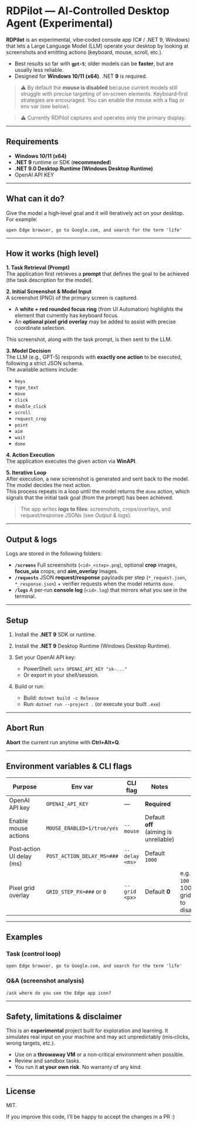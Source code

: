 ﻿# RDPilot — AI‑Controlled Desktop Agent (Experimental)

**RDPilot** is an experimental, vibe‑coded console app (C# / .NET 9, Windows) that lets a Large Language Model (LLM) operate your desktop by looking at screenshots and emitting actions (keyboard, mouse, scroll, etc.).

* Best results so far with **`gpt-5`**; older models can be **faster**, but are usually less reliable.
* Designed for **Windows 10/11 (x64)**. .NET **9** is required.

> ⚠️ By default the **mouse is disabled** because current models still struggle with precise targeting of on‑screen elements. Keyboard‑first strategies are encouraged. You can enable the mouse with a flag or env var (see below).

> ⚠️ Currently RDPilot captures and operates only the primary display.

---

## Requirements

* **Windows 10/11 (x64)**
* **.NET 9** runtime or SDK (**recommended**)
* **.NET 9.0 Desktop Runtime (Windows Desktop Runtime)**
* OpenAI API KEY

---

## What can it do?

Give the model a high‑level goal and it will iteratively act on your desktop. For example:

```
open Edge browser, go to Google.com, and search for the term 'life'
```

---

## How it works (high level)

**1. Task Retrieval (Prompt)**  
The application first retrieves a **prompt** that defines the goal to be achieved (the task description for the model).  

**2. Initial Screenshot & Model Input**  
A screenshot (PNG) of the primary screen is captured.  
- A **white + red rounded focus ring** (from UI Automation) highlights the element that currently has keyboard focus.  
- An **optional pixel grid overlay** may be added to assist with precise coordinate selection.  

This screenshot, along with the task prompt, is then sent to the LLM.  

**3. Model Decision**  
The LLM (e.g., GPT-5) responds with **exactly one action** to be executed, following a strict JSON schema.  
The available actions include:  
- `keys`  
- `type_text`  
- `move`  
- `click`  
- `double_click`  
- `scroll`  
- `request_crop`  
- `point`  
- `aim`  
- `wait`  
- `done`  

**4. Action Execution**  
The application executes the given action via **WinAPI**.  

**5. Iterative Loop**  
After execution, a new screenshot is generated and sent back to the model.  
The model decides the next action.  
This process repeats in a loop until the model returns the `done` action, which signals that the initial task goal (from the prompt) has been achieved.  

> The app writes **logs to files**: screenshots, crops/overlays, and request/response JSONs (see *Output & logs*).

---

## Output & logs

Logs are stored in the following folders:

* **`/screens`**
  Full screenshots (`<id>_<step>.png`), optional **crop** images, **focus\_uia** crops, and **aim\_overlay** images.
* **`/requests`**
  JSON **request/response** payloads per step (`*_request.json`, `*_response.json`) + verifier requests when the model returns `done`.
* **`/logs`**
  A per‑run **console log** (`<id>.log`) that mirrors what you see in the terminal.

---

## Setup

1. Install the **.NET 9** SDK or runtime.
2. Install the **.NET 9** Desktop Runtime (Windows Desktop Runtime).
3. Set your OpenAI API key:

   * PowerShell: `setx OPENAI_API_KEY "sk-..."`
   * Or export in your shell/session.
4. Build or run:

   * Build: `dotnet build -c Release`
   * Run:   `dotnet run --project .`  (or execute your built `.exe`)

---

## Abort Run

**Abort** the current run anytime with **Ctrl+Alt+Q**.

---

## Environment variables & CLI flags

| Purpose                    | Env var                    | CLI flag          | Notes                                  |                                                     |
| -------------------------- | -------------------------- | ----------------- | -------------------------------------- | --------------------------------------------------- |
| OpenAI API key             | `OPENAI_API_KEY`           | —                 | **Required**                           |                                                     |
| Enable mouse actions       | `MOUSE_ENABLED=1/true/yes` | `--mouse`         | Default **off** (aiming is unreliable) |                                                     |
| Post‑action UI delay (ms)  | `POST_ACTION_DELAY_MS=###` | `--delay <ms>`    | Default `1000`                         |                                                     |
| Pixel grid overlay         | `GRID_STEP_PX=###` or `0`  | `--grid <px>`     | Default **0**                          | e.g. `100` for 100‑px grid; `0` to disable            |

---

## Examples

### Task (control loop)

```
open Edge browser, go to Google.com, and search for the term 'life'
```

### Q\&A (screenshot analysis)

```
/ask where do you see the Edge app icon?
```

---

## Safety, limitations & disclaimer

This is an **experimental** project built for exploration and learning. It simulates real input on your machine and may act unpredictably (mis‑clicks, wrong targets, etc.).

* Use on a **throwaway VM** or a non‑critical environment when possible.
* Review and sandbox tasks.
* You run it **at your own risk**. No warranty of any kind.

---

## License

MIT.

If you improve this code, I’ll be happy to accept the changes in a PR :)

